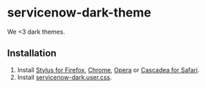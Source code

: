# servicenow-dark-theme

We <3 dark themes.

## Installation

1. Install [Stylus for Firefox](https://addons.mozilla.org/en-US/firefox/addon/styl-us/), [Chrome](https://chrome.google.com/webstore/detail/stylus/clngdbkpkpeebahjckkjfobafhncgmne), [Opera](https://addons.opera.com/en-gb/extensions/details/stylus/) or [Cascadea for Safari](https://cascadea.app/).
2. Install [servicenow-dark.user.css](https://raw.githubusercontent.com/alex-way/servicenow-dark-theme/master/servicenow-dark.user.css).
